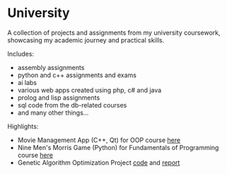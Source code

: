 # University
A collection of projects and assignments from my university coursework, showcasing my academic journey and practical skills.

Includes:
- assembly assignments
- python and c++ assignments and exams
- ai labs
- various web apps created using php, c# and java
- prolog and lisp assignments
- sql code from the db-related courses
- and many other things...

Highlights:
- Movie Management App (C++, Qt) for OOP course [here](https://github.com/AdrianSofariu/University/tree/main/First%20Year/OOP/oop-a10-AdrianSofariu)
- Nine Men's Morris Game (Python) for Fundamentals of Programming course [here](https://github.com/AdrianSofariu/University/tree/main/First%20Year/Fundamentals%20of%20Programming/a10-AdrianSofariu)
- Genetic Algorithm Optimization Project [code](https://github.com/AdrianSofariu/University/tree/main/Second%20Year/AI/benchmark_ga) and [report](https://github.com/AdrianSofariu/University/blob/main/Second%20Year/AI/Genetic%20Algorithm%20Optimization%20Project%20Report.pdf)
